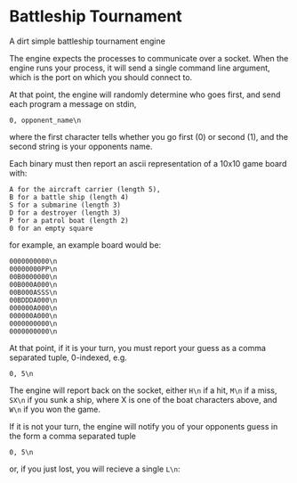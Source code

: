 # Battleship Tournament

A dirt simple battleship tournament engine

The engine expects the processes to communicate over a socket.
When the engine runs your process, it will send a single 
command line argument, which is the port on which you should connect
to.

At that point, the engine will randomly determine who goes first,
and send each program a message on stdin,

    0, opponent_name\n

where the first character tells whether you go first (0) or second (1),
and the second string is your opponents name.

Each binary must then report an ascii representation of a 10x10 game board
with: 

    A for the aircraft carrier (length 5),
    B for a battle ship (length 4)
    S for a submarine (length 3)
    D for a destroyer (length 3)
    P for a patrol boat (length 2)
    0 for an empty square

for example, an example board would be:

    0000000000\n
    00000000PP\n
    00B0000000\n
    00B000A000\n
    00B000ASSS\n
    00BDDDA000\n
    000000A000\n
    000000A000\n
    0000000000\n
    0000000000\n

At that point, if it is your turn, you must report your guess
as a comma separated tuple, 0-indexed, e.g.

    0, 5\n

The engine will report back on the socket, either `H\n` if a hit,
`M\n` if a miss, `SX\n` if you sunk a ship, where X is one of the 
boat characters above, and `W\n` if you won the game.

If it is not your turn, the engine will notify you of 
your opponents guess in the form a comma separated tuple

    0, 5\n

or, if you just lost, you will recieve a single `L\n`:

